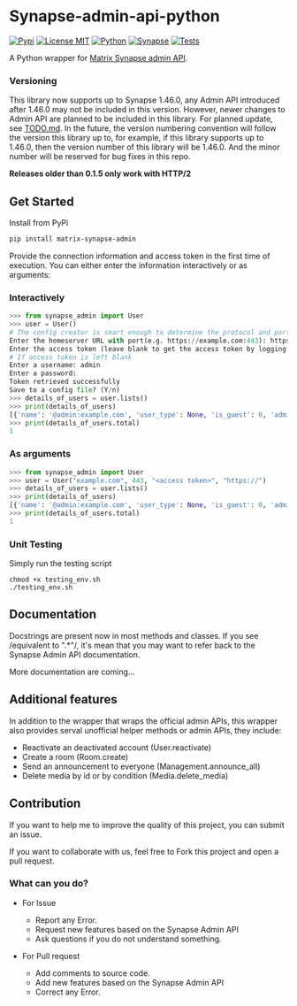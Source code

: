 # Synapse-admin-api-python
[![Pypi](https://img.shields.io/pypi/v/matrix-synapse-admin?label=Pypi)](https://pypi.org/project/matrix-synapse-admin/)
[![License MIT](https://img.shields.io/pypi/l/matrix-synapse-admin)](https://github.com/KnugiHK/synapse-admin-api-python/blob/main/LICENSE)
[![Python](https://img.shields.io/pypi/pyversions/matrix-synapse-admin)](https://pypi.org/project/matrix-synapse-admin/)
[![Synapse](https://img.shields.io/endpoint?url=https%3A%2F%2Fraw.githubusercontent.com%2FKnugiHK%2Fsynapse-admin-api-python%2Fmain%2Fsupported_synapse.json)](https://github.com/KnugiHK/synapse-admin-api-python/blob/main/TODO.md)
[![Tests](https://github.com/KnugiHK/synapse-admin-api-python/actions/workflows/tests.yml/badge.svg)](https://github.com/KnugiHK/synapse-admin-api-python/actions/workflows/tests.yml)

A Python wrapper for [Matrix Synapse admin API](https://github.com/matrix-org/synapse).

### Versioning
This library now supports up to Synapse 1.46.0, any Admin API introduced after 1.46.0 may not be included in this version. However, newer changes to Admin API are planned to be included in this library. For planned update, see [TODO.md](TODO.md). In the future, the version numbering convention will follow the version this library up to, for example, if this library supports up to 1.46.0, then the version number of this library will be 1.46.0. And the minor number will be reserved for bug fixes in this repo.

**Releases older than 0.1.5 only work with HTTP/2**

## Get Started
Install from PyPi
```sh
pip install matrix-synapse-admin
```
Provide the connection information and access token in the first time of execution. You can either enter the information interactively or as arguments:  
### Interactively
```python
>>> from synapse_admin import User
>>> user = User()
# The config creator is smart enough to determine the protocol and port by providing either one.
Enter the homeserver URL with port(e.g. https://example.com:443): https://example.com # Only need to be entered in the first time
Enter the access token (leave blank to get the access token by logging in): <access token or leave blank> # Only need to be entered in the first time
# If access token is left blank
Enter a username: admin
Enter a password:
Token retrieved successfully
Save to a config file? (Y/n)
>>> details_of_users = user.lists()
>>> print(details_of_users)
[{'name': '@admin:example.com', 'user_type': None, 'is_guest': 0, 'admin': 1, 'deactivated': 0, 'shadow_banned': False, 'displayname': 'Admin', 'avatar_url': 'mxc://example.com/ABCDEFG'}]
>>> print(details_of_users.total)
1
```
### As arguments
```python
>>> from synapse_admin import User
>>> user = User("example.com", 443, "<access token>", "https://")
>>> details_of_users = user.lists()
>>> print(details_of_users)
[{'name': '@admin:example.com', 'user_type': None, 'is_guest': 0, 'admin': 1, 'deactivated': 0, 'shadow_banned': False, 'displayname': 'Admin', 'avatar_url': 'mxc://example.com/ABCDEFG'}]
>>> print(details_of_users.total)
1
```
### Unit Testing
Simply run the testing script
```shell
chmod +x testing_env.sh
./testing_env.sh
```
## Documentation
Docstrings are present now in most methods and classes. If you see /equivalent to ".*"/, it's mean that you may want to refer back to the Synapse Admin API documentation.

More documentation are coming...

## Additional features
In addition to the wrapper that wraps the official admin APIs, this wrapper also provides serval unofficial helper methods or admin APIs, they include:
* Reactivate an deactivated account (User.reactivate)
* Create a room (Room.create)
* Send an announcement to everyone (Management.announce_all)
* Delete media by id or by condition (Media.delete_media)

## Contribution
If you want to help me to improve the quality of this project, you can submit an issue.

If you want to collaborate with us, feel free to Fork this project and open a pull request.
### What can you do?
* For Issue
  * Report any Error.
  * Request new features based on the Synapse Admin API
  * Ask questions if you do not understand something.

* For Pull request
  * Add comments to source code.
  * Add new features based on the Synapse Admin API
  * Correct any Error.
